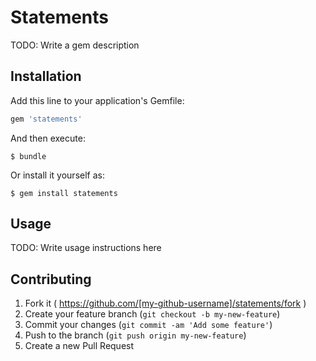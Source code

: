 # Statements

TODO: Write a gem description

## Installation

Add this line to your application's Gemfile:

```ruby
gem 'statements'
```

And then execute:

    $ bundle

Or install it yourself as:

    $ gem install statements

## Usage

TODO: Write usage instructions here

## Contributing

1. Fork it ( https://github.com/[my-github-username]/statements/fork )
2. Create your feature branch (`git checkout -b my-new-feature`)
3. Commit your changes (`git commit -am 'Add some feature'`)
4. Push to the branch (`git push origin my-new-feature`)
5. Create a new Pull Request

